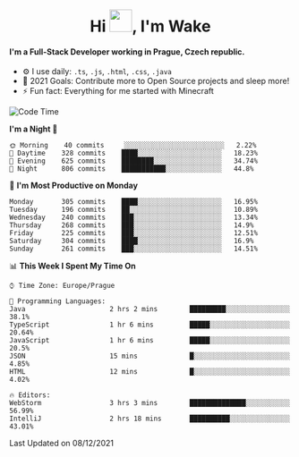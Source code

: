 <h1 align="center">Hi <img src="https://raw.githubusercontent.com/MrWakeCZ/MrWakeCZ/master/Hi.gif" width="40px" />, I'm Wake</h1>

#### I'm a Full-Stack Developer working in Prague, Czech republic.
- ⚙️ I use daily: `.ts`, `.js`, `.html`, `.css`, `.java`
- 🥅 2021 Goals: Contribute more to Open Source projects and sleep more!
- ⚡ Fun fact: Everything for me started with Minecraft

<!--START_SECTION:waka-->
![Code Time](http://img.shields.io/badge/Code%20Time-2%2C004%20hrs%2027%20mins-blue)

**I'm a Night 🦉** 

```text
🌞 Morning    40 commits     ░░░░░░░░░░░░░░░░░░░░░░░░░   2.22% 
🌆 Daytime    328 commits    ████░░░░░░░░░░░░░░░░░░░░░   18.23% 
🌃 Evening    625 commits    ████████░░░░░░░░░░░░░░░░░   34.74% 
🌙 Night      806 commits    ███████████░░░░░░░░░░░░░░   44.8%

```
📅 **I'm Most Productive on Monday** 

```text
Monday       305 commits    ████░░░░░░░░░░░░░░░░░░░░░   16.95% 
Tuesday      196 commits    ██░░░░░░░░░░░░░░░░░░░░░░░   10.89% 
Wednesday    240 commits    ███░░░░░░░░░░░░░░░░░░░░░░   13.34% 
Thursday     268 commits    ███░░░░░░░░░░░░░░░░░░░░░░   14.9% 
Friday       225 commits    ███░░░░░░░░░░░░░░░░░░░░░░   12.51% 
Saturday     304 commits    ████░░░░░░░░░░░░░░░░░░░░░   16.9% 
Sunday       261 commits    ███░░░░░░░░░░░░░░░░░░░░░░   14.51%

```


📊 **This Week I Spent My Time On** 

```text
⌚︎ Time Zone: Europe/Prague

💬 Programming Languages: 
Java                     2 hrs 2 mins        █████████░░░░░░░░░░░░░░░░   38.1% 
TypeScript               1 hr 6 mins         █████░░░░░░░░░░░░░░░░░░░░   20.64% 
JavaScript               1 hr 6 mins         █████░░░░░░░░░░░░░░░░░░░░   20.5% 
JSON                     15 mins             █░░░░░░░░░░░░░░░░░░░░░░░░   4.85% 
HTML                     12 mins             █░░░░░░░░░░░░░░░░░░░░░░░░   4.02%

🔥 Editors: 
WebStorm                 3 hrs 3 mins        ██████████████░░░░░░░░░░░   56.99% 
IntelliJ                 2 hrs 18 mins       ██████████░░░░░░░░░░░░░░░   43.01%

```


 Last Updated on 08/12/2021
<!--END_SECTION:waka-->
